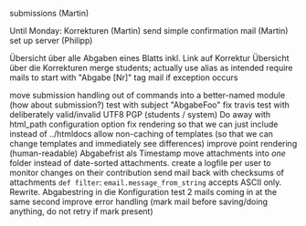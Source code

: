 submissions (Martin)

Until Monday:
Korrekturen (Martin)
send simple confirmation mail (Martin)
set up server (Philipp)

Übersicht über alle Abgaben eines Blatts inkl. Link auf Korrektur
Übersicht über die Korrekturen
merge students; actually use alias as intended
require mails to start with "Abgabe [Nr]"
tag mail if exception occurs

move submission handling out of commands into a better-named module (how about submission?)
test with subject "AbgabeFoo"
fix travis
test with deliberately valid/invalid UTF8
PGP (students / system)
Do away with html_path configuration option
fix rendering so that we can just include instead of ../htmldocs
allow non-caching of templates (so that we can change templates and immediately see differences)
improve point rendering (human-readable)
Abgabefrist als Timestamp
move attachments into *one* folder instead of date-sorted attachments.
create a logfile per user to monitor changes on their contribution
send mail back with checksums of attachments
`def filter`: `email.message_from_string` accepts ASCII only. Rewrite.
Abgabestring in die Konfiguration
test 2 mails coming in at the same second
improve error handling (mark mail before saving/doing anything, do not retry if mark present)
